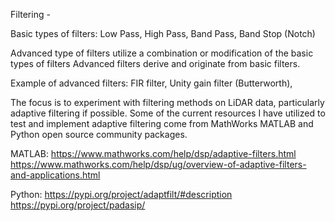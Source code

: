 Filtering -

Basic types of filters:
Low Pass,
High Pass,
Band Pass,
Band Stop (Notch)

Advanced type of filters utilize a combination or modification of the basic types of filters
Advanced filters derive and originate from basic filters.

Example of advanced filters:
FIR filter,
Unity gain filter (Butterworth),


The focus is to experiment with filtering methods on LiDAR data, particularly adaptive filtering if possible.
Some of the current resources I have utilized to test and implement adaptive filtering come from MathWorks MATLAB and Python open source community packages.

MATLAB:
https://www.mathworks.com/help/dsp/adaptive-filters.html
https://www.mathworks.com/help/dsp/ug/overview-of-adaptive-filters-and-applications.html

Python:
https://pypi.org/project/adaptfilt/#description
https://pypi.org/project/padasip/
